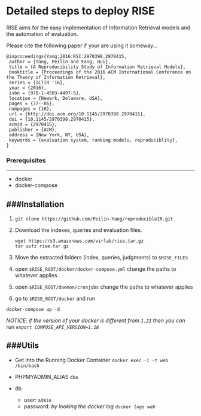 # Detailed steps to deploy RISE

RISE aims for the easy implementation of Information Retrieval models and the automation of evaluation.

Please cite the following paper if your are using it someway...


```
@inproceedings{Yang:2016:RSI:2970398.2970415,
 author = {Yang, Peilin and Fang, Hui},
 title = {A Reproducibility Study of Information Retrieval Models},
 booktitle = {Proceedings of the 2016 ACM International Conference on the Theory of Information Retrieval},
 series = {ICTIR '16},
 year = {2016},
 isbn = {978-1-4503-4497-5},
 location = {Newark, Delaware, USA},
 pages = {77--86},
 numpages = {10},
 url = {http://doi.acm.org/10.1145/2970398.2970415},
 doi = {10.1145/2970398.2970415},
 acmid = {2970415},
 publisher = {ACM},
 address = {New York, NY, USA},
 keywords = {evaluation system, ranking models, reproduciblity},
} 

```

### Prerequisites
-----------------
* docker
* docker-compose


###Installation
-------------
1. `git clone https://github.com/Peilin-Yang/reproducibleIR.git`

2. Download the indexes, queries and evaluation files.
    ```
    wget https://s3.amazonaws.com/virlab/rise.tar.gz
    tar xvfz rise.tar.gz
    ```

3. Move the extracted folders (index, queries, judgments) to `$RISE_FILES`

4. open `$RISE_ROOT/docker/docker-compose.yml` change the paths to whatever applies

5. open `$RISE_ROOT/daemon/cronjobs` change the paths to whatever applies

6. go to `$RISE_ROOT/docker` and run
  ```shell
  docker-compose up -d
  ```
  _NOTICE: if the version of your docker is different from `1.21` then you can run `export COMPOSE_API_VERSION=1.18`_


###Utils
-------------
* Get Into the Running Docker Container
  `docker exec -i -t web /bin/bash`
* PHPMYADMIN_ALIAS `dba`

* db
  * user: `admin`
  * password: _by looking the docker log `docker logs web`_
